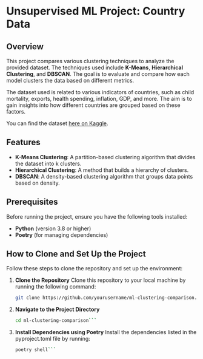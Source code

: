 # Unsupervised ML Project: Country Data

## Overview

This project compares various clustering techniques to analyze the provided dataset. The techniques used include **K-Means**, **Hierarchical Clustering**, and **DBSCAN**. The goal is to evaluate and compare how each model clusters the data based on different metrics.

The dataset used is related to various indicators of countries, such as child mortality, exports, health spending, inflation, GDP, and more. The aim is to gain insights into how different countries are grouped based on these factors.

You can find the dataset [here on Kaggle](https://www.kaggle.com/datasets/rohan0301/unsupervised-learning-on-country-data?select=Country-data.csv).

## Features

- **K-Means Clustering**: A partition-based clustering algorithm that divides the dataset into k clusters.
- **Hierarchical Clustering**: A method that builds a hierarchy of clusters.
- **DBSCAN**: A density-based clustering algorithm that groups data points based on density.

## Prerequisites

Before running the project, ensure you have the following tools installed:

- **Python** (version 3.8 or higher)
- **Poetry** (for managing dependencies)

## How to Clone and Set Up the Project

Follow these steps to clone the repository and set up the environment:

1. **Clone the Repository**
   Clone this repository to your local machine by running the following command:
   ```bash
   git clone https://github.com/yourusername/ml-clustering-comparison.git```

2. **Navigate to the Project Directory**
   ```bash
   cd ml-clustering-comparison```


3. **Install Dependencies using Poetry**
   Install the dependencies listed in the pyproject.toml file by running:
   ```bash
   poetry shell```
